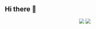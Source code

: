 ## Hi there 👋

<p align="center">
    <img  src="https://github-readme-stats.vercel.app/api?username=ooemperor&show_icons=true&theme=dark&rank_icon=github&include_orgs" />
    <img  src="https://github-readme-stats.vercel.app/api/top-langs/?username=ooemperor&hide=true&theme=dark&layout=compact&langs_count=10" />
</p>

<!--
**ooemperor/ooemperor** is a ✨ _special_ ✨ repository because its `README.md` (this file) appears on your GitHub profile.

Here are some ideas to get you started:

- 🔭 I’m currently working on ...
- 🌱 I’m currently learning ...
- 👯 I’m looking to collaborate on ...
- 🤔 I’m looking for help with ...
- 💬 Ask me about ...
- 📫 How to reach me: ...
- 😄 Pronouns: ...
- ⚡ Fun fact: ...
-->
